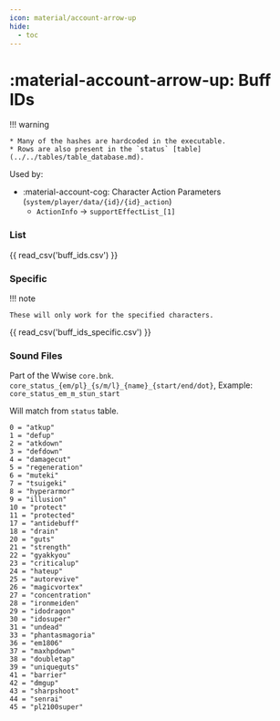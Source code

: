 ```yaml
---
icon: material/account-arrow-up
hide:
  - toc
---
```


# :material-account-arrow-up: Buff IDs

!!! warning
    
    * Many of the hashes are hardcoded in the executable.
    * Rows are also present in the `status` [table](../../tables/table_database.md).

Used by:

* :material-account-cog: Character Action Parameters (`system/player/data/{id}/{id}_action`)
    * `ActionInfo` -> `supportEffectList_[1]`

### List

{{ read_csv('buff_ids.csv') }}

### Specific

!!! note

    These will only work for the specified characters.

{{ read_csv('buff_ids_specific.csv') }}

### Sound Files

Part of the Wwise `core.bnk`. `core_status_{em/pl}_{s/m/l}_{name}_{start/end/dot}`, Example: `core_status_em_m_stun_start`

Will match from `status` table.

```
0 = "atkup"
1 = "defup"
2 = "atkdown"
3 = "defdown"
4 = "damagecut"
5 = "regeneration"
6 = "muteki"
7 = "tsuigeki"
8 = "hyperarmor"
9 = "illusion"
10 = "protect"
11 = "protected"
17 = "antidebuff"
18 = "drain"
20 = "guts"
21 = "strength"
22 = "gyakkyou"
23 = "criticalup"
24 = "hateup"
25 = "autorevive"
26 = "magicvortex"
27 = "concentration"
28 = "ironmeiden"
29 = "idodragon"
30 = "idosuper"
31 = "undead"
33 = "phantasmagoria"
36 = "em1806"
37 = "maxhpdown"
38 = "doubletap"
39 = "uniqueguts"
41 = "barrier"
42 = "dmgup"
43 = "sharpshoot"
44 = "senrai"
45 = "pl2100super"
```